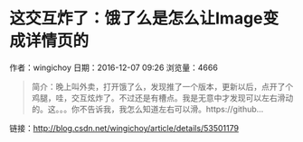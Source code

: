 # 这交互炸了：饿了么是怎么让Image变成详情页的
作者：wingichoy
日期：2016-12-07 09:26
浏览量：4666
> 简介：晚上叫外卖，打开饿了么，发现推了一个版本，更新以后，点开了个鸡腿，哇，交互炫炸了。不过还是有槽点。我是无意中才发现可以左右滑动的。这。。。你不告诉我，我怎么知道左右可以滑。https://github...

 链接：http://blog.csdn.net/wingichoy/article/details/53501179
